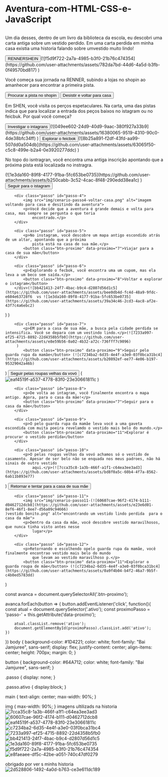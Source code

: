 # Aventura-com-HTML-CSS-e-JavaScript
<!DOCTYPE html>
<html lang="pt-BR">
<head>
    <meta charset="UTF-8">
    <meta name="viewport" content="width=device-width, initial-scale=1.0">
    <link rel="stylesheet" href="style.css">
    <link rel="preconnect" href="https://fonts.googleapis.com">
    <link rel="preconnect" href="https://fonts.gstatic.com" crossorigin>
    <link href="https://fonts.googleapis.com/css2?family=Bai+Jamjuree:ital,wght@0,200;0,300;0,400;0,500;0,600;0,700;1,200;1,300;1,400;1,500;1,600;1,700&display=swap" rel="stylesheet">
    <title>Em busca da cidade perdida</title>
</head>
<body>
    <main>
        <div class="passo ativo" id="passo-0">
            <img src="img/cenario-passo0.png" alt="">
            <p>Um dia desses, dentro de um livro da biblioteca da escola, eu descobri uma carta antiga sobre um vestido perdido. Em uma carta perdida em minha casa existia uma historia falando sobre umvestido muito lindo!</p>
            <button class="btn-proximo" data-proximo="1">RENNER</button(![e8faeaee-df5c-42be-a051-740c47df0279](https://github.com/user-attachments/assets/c517313e-1c06-43ee-9e1f-b3810a46be27)
        )
            <button class="btn-proximo" data-proximo="2">SHEIN</button>(![f5d9f722-2a7a-4985-b3f0-21b76c474354](https://github.com/user-attachments/assets/782da7bd-44d6-4a5d-b3fb-0f49570bd817)
       )
        </div>
        <div class="passo" id="passo-1">
            <p>Você começa sua jornada na RENNER, subindo a lojas no shopin ao amanhecer para encontrar a primeira pista.</p>
            <button class="btn-proximo" data-proximo="3">Procurar a pista no shopin</button>
            <button class="btn-proximo" data-proximo="4">Desistir e voltar para casa</button>
        </div>
        <div class="passo" id="passo-2">
            <p>Em SHEN, você visita os perços espetaculares. Na carta, uma das pistas indica que para localizar a entrada dos peços baixos no istagram ou no feicbuk. Por qual você começa?</p>
            <button class="btn-proximo" data-proximo="5">Investigar o intagrans</button>(![049ee602-24d9-40d9-9aac-380f927a33b9](https://github.com/user-attachments/assets/16380065-9519-4310-90c0-4de38bfc34ff)
     )
            <button class="btn-proximo" data-proximo="6">Explorar o feicbok</button>(![8b25a891-f2df-43fd-aa99-507dd0a504db](https://github.com/user-attachments/assets/63065f50-c5c8-499e-b2a4-0e3920277ddc)
        )
        </div>
        <div class="passo" id="passo-3">
            <p>No topo do isntragran, você encontra uma antiga inscrição apontando que a próxima pista está
                localizada no instragra.</p> (![1e3da160-89f8-4177-91ba-5fc653be0735](https://github.com/user-attachments/assets/b250cabb-3c52-4cac-8f48-290edd38ea1c)
    )
            <button class="btn-proximo" data-proximo="7">Seguir para o istagram</button>
        </div>

        <div class="passo" id="passo-4">
            <img src="img/cenario-passo4-voltar-casa.png" alt="imagem voltando para casa e desitindo da aventura">
            <p>Você decide que a aventura é grande demais e volta para casa, mas sempre se pergunta o que teria
                encontrado.</p>
        </div>

        <div class="passo" id="passo-5">
            <p>No instagram, você descobre um mapa antigo escondido atrás de um altar, apontando que a próxima
                pista está na casa de sua mãe.</p>
            <button class="btn-proximo" data-proximo="7">Viajar para a casa de sua mãe</button>
        </div>

        <div class="passo" id="passo-6">
            <p>Explorando o fecbok, você encontra uma um cupom, mas ela leva a um beco sem saída.</p>
            <button class="btn-proximo" data-proximo="8">Voltar e explorar o istagram</button>
        </div>(![bb421413-24f7-4bac-b9c4-d2807d56d1c5](https://github.com/user-attachments/assets/bee0db4d-fc4d-48a9-9fdc-e604e63728f6  vs ![1e3da160-89f8-4177-91ba-5fc653be0735](https://github.com/user-attachments/assets/39a34c46-2cd3-4ac8-af2e-43f7c4a6ebc2)
  )
       )

        <div class="passo" id="passo-7">
            <p>EM para a casa de sua mãe, a busca pela cidade perdida se intensifica. Você se depara com um vestindo lindo.</p>(![7233a997-ef25-4715-8892-22d4358b5fb0](https://github.com/user-attachments/assets/e8e59b56-0a02-4b32-a72c-736fff7c9096)
         )
            <button class="btn-proximo" data-proximo="9">Seguir pelo guarda rupa da mamãe</button> (![c7234ba2-6d35-4e4f-a3e0-03f0bca31bc4](https://github.com/user-attachments/assets/b20892ef-ee77-4e06-b197-95329042a46b)
   )
            <button class="btn-proximo" data-proximo="10">Seguir pelas roupas velhas da vovó</button> (![eaf4519f-a537-4778-83f0-23e30661811c](https://github.com/user-attachments/assets/695e5f01-877f-4db3-94ca-03d0f3ee6aab)
  )
        </div>

        <div class="passo" id="passo-8">
            <p>De volta ao intagram, você finalmente encontra o mapa antigo. Agora, para o casa da mãe!</p>
            <button class="btn-proximo" data-proximo="7">Seguir para o casa da mãe</button>
        </div>

        <div class="passo" id="passo-9">
            <p>O pelo guarda rupa da mamãe leva você a uma gaveta escondida com muita poeira revelamdo o vestido mais belo do mundo.</p>
            <button class="btn-proximo" data-proximo="11">Explorar é procurar o vestido perdida</button>
        </div>

        <div class="passo" id="passo-10">
            <p>O pelas roupas velhas da vovó achamos só o vestido de casamento. Apesar de ser belo não se enquada nos meus padroes, não há sinais de outro vestido 
                aqui.</p>(![7cca35c8-1a3b-466f-a1f1-c64ea3ee3ad3](https://github.com/user-attachments/assets/bd8f0a5c-60b4-4f7a-8562-6ab11b893e77)
   )
            <button class="btn-proximo" data-proximo="12">Retornar e tentar  para a casa de sua mãe </button>
        </div>

        <div class="passo" id="passo-11">
            <img src="img/cenario-passo11-(![60607cae-96f2-4174-b111-d0462712dcb8](https://github.com/user-attachments/assets/e23e6d01-8ef6-46f1-8ee7-d56a09c94666)
    )vestido bonito.png" alt="encontrando um vestido lindo perdida  para o casa da mãe">
            <p>Dentro da casa da mãe, você descobre vestido maravilhosos, que nunca tinha visto antes nesse
                lugar</p>
        </div>

        <div class="passo" id="passo-12">
            <p>Retornando e escolhendo opelo guarda rupa da mamãe, você finalmente encontrao vestido mais belo do mundo
                que levam ao vestido maravilhoso p.</p>
            <button class="btn-proximo" data-proximo="11">Explorar o guarda roupa de mãe</button> (![c7234ba2-6d35-4e4f-a3e0-03f0bca31bc4](https://github.com/user-attachments/assets/0a9f4b04-b4f2-46a7-9b5f-c4b0ed5783dd)
 )
        </div>
    </main>
    <script src="script.js"></script>
</body>
</html>
const avanca = document.querySelectorAll('.btn-proximo');

avanca.forEach(button => {
    button.addEventListener('click', function(){
        const atual = document.querySelector('.ativo');
        const proximoPasso = 'passo-' + this.getAttribute('data-proximo');

        atual.classList.remove('ativo');
        document.getElementById(proximoPasso).classList.add('ativo');
    })
})
body {
    background-color: #1D4221;
    color: white;
    font-family: "Bai Jamjuree", sans-serif;
    display: flex;
    justify-content: center;
    align-items: center;
    height: 700px;
    margin: 0;
}

button {
    background-color: #64A712;
    color: white;
    font-family: "Bai Jamjuree", sans-serif;
}

.passo {
    display: none;
}

.passo.ativo {
    display:block;
}

main {
    text-align: center;
    max-width: 90%;
}

img {
    max-width: 90%;
}
imagens ultilizads na historia
![7cca35c8-1a3b-466f-a1f1-c64ea3ee3ad3](https://github.com/user-attachments/assets/d5ae1e61-1c73-46c2-99e6-cc57ff201e74)
![60607cae-96f2-4174-b111-d0462712dcb8](https://github.com/user-attachments/assets/f43b6c28-3ae3-4d97-a6c2-976eef59e3a9)
![eaf4519f-a537-4778-83f0-23e30661811c](https://github.com/user-attachments/assets/22b29df5-c69c-4cdb-a1da-79a4b13ce140)
![c7234ba2-6d35-4e4f-a3e0-03f0bca31bc4](https://github.com/user-attachments/assets/27a62e69-aed5-4cd8-92b9-350f202548a6)
![7233a997-ef25-4715-8892-22d4358b5fb0](https://github.com/user-attachments/assets/637fce67-26ba-49b6-b3f3-0ddfcb219a0c)
![bb421413-24f7-4bac-b9c4-d2807d56d1c5](https://github.com/user-attachments/assets/79275acc-3ed9-4f81-ab74-0737264f993b)
![1e3da160-89f8-4177-91ba-5fc653be0735](https://github.com/user-attachments/assets/37b57c5a-ac48-4aeb-aef9-8e04ff079c26)
![f5d9f722-2a7a-4985-b3f0-21b76c474354](https://github.com/user-attachments/assets/ca341f7f-e5f3-49fd-9534-0541e11bb623)
![e8faeaee-df5c-42be-a051-740c47df0279](https://github.com/user-attachments/assets/3555f2ff-edf2-4455-8ffe-ca8f2d58bbaa)

obrigado por ver s minhs historia
![2d528806-1492-4a0d-b763-ce3e611dc189](https://github.com/user-attachments/assets/7ba9f802-4e40-464f-93d9-84d16e0a6318)
